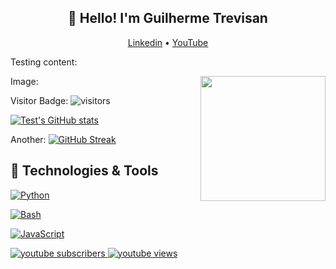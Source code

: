 <h2 align="center">👋 Hello! I'm Guilherme Trevisan</h2>
<p align="center">
  <a href="https://www.linkedin.com/in/trevisangmw/">Linkedin</a> •
  <a href="https://youtube.ca/kasxp">YouTube</a>
</p>

Testing content:

Image:
<img align='right' src='https://i.imgur.com/bl2Xr48.png' width='200"'>

Visitor Badge:
![visitors](https://visitor-badge.glitch.me/badge?page_id=trevisangmw)



[![Test's GitHub stats](https://github-readme-stats.vercel.app/api?username=TrevisanGMW)](https://github.com/TrevisanGMW/)

Another:
[![GitHub Streak](http://github-readme-streak-stats.herokuapp.com?user=TrevisanGMW&theme=radical)](https://github.com/TrevisanGMW/)

## 🔧 Technologies & Tools
<a href="https://github.com/search?q=user%3ATrevisanGMW+language%3Apython"><img alt="Python" src="https://img.shields.io/badge/Python-14354C.svg?logo=python&logoColor=white"></a>

<a href="https://github.com/search?q=user%3A3ATrevisanGMW+language%3Abash"><img alt="Bash" src="https://img.shields.io/badge/Bash-121011.svg?logo=gnu-bash&logoColor=white"></a>

<a href="https://github.com/search?q=user%3ATrevisanGMW+language%3Ajavascript"><img alt="JavaScript" src="https://img.shields.io/badge/JavaScript-F7DF1E.svg?logo=javascript&logoColor=black"></a>

<a href="https://www.youtube.com/c/UCn2VFm7Fkd9cuSD6GIJw6mw">
 <img alt="youtube subscribers" src="https://img.shields.io/youtube/channel/subscribers/UCn2VFm7Fkd9cuSD6GIJw6mw?style=for-the-badge"/>
</a>

<a href="https://www.youtube.com/c/UCn2VFm7Fkd9cuSD6GIJw6mw">
 <img alt="youtube views" src="https://img.shields.io/youtube/channel/views/UCn2VFm7Fkd9cuSD6GIJw6mw?style=for-the-badge"/>
</a>

